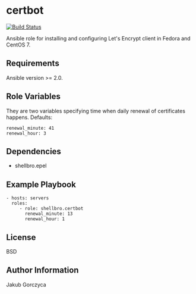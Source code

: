 certbot
=======

[![Build Status](https://travis-ci.org/shellbro/ansible-role-certbot.svg?branch=master)](https://travis-ci.org/shellbro/ansible-role-certbot)

Ansible role for installing and configuring Let's Encrypt client in Fedora and CentOS 7.

Requirements
------------

Ansible version >= 2.0.

Role Variables
--------------

They are two variables specifying time when daily renewal of certificates happens. Defaults:

    renewal_minute: 41
    renewal_hour: 3

Dependencies
------------

- shellbro.epel

Example Playbook
----------------

    - hosts: servers
      roles:
         - role: shellbro.certbot
           renewal_minute: 13
           renewal_hour: 1

License
-------

BSD

Author Information
------------------

Jakub Gorczyca
